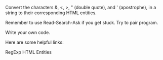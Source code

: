 Convert the characters &, <, >, " (double quote), and ' (apostrophe), in a
string to their corresponding HTML entities.

Remember to use Read-Search-Ask if you get stuck. Try to pair program.

Write your own code.

Here are some helpful links:

RegExp
HTML Entities
